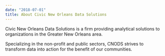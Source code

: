 ```yaml
---
date: "2018-07-01"
title: About Civic New Orleans Data Solutions
---
```


Civic New Orleans Data Solutions is a firm providing analytical solutions to organizations in the Greater New Orleans area.  

Specializing in the non-profit and public sectors, CNODS strives to transform data into action for the benefit of our communities.    
